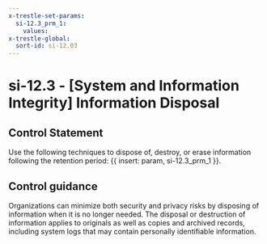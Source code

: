 ```yaml
---
x-trestle-set-params:
  si-12.3_prm_1:
    values:
x-trestle-global:
  sort-id: si-12.03
---
```


# si-12.3 - \[System and Information Integrity\] Information Disposal

## Control Statement

Use the following techniques to dispose of, destroy, or erase information following the retention period: {{ insert: param, si-12.3_prm_1 }}.

## Control guidance

Organizations can minimize both security and privacy risks by disposing of information when it is no longer needed. The disposal or destruction of information applies to originals as well as copies and archived records, including system logs that may contain personally identifiable information.
